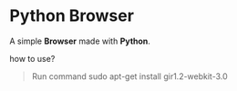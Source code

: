 # Python Browser

A simple **Browser** made with **Python**. 

how to use?
> Run command sudo  apt-get install gir1.2-webkit-3.0
